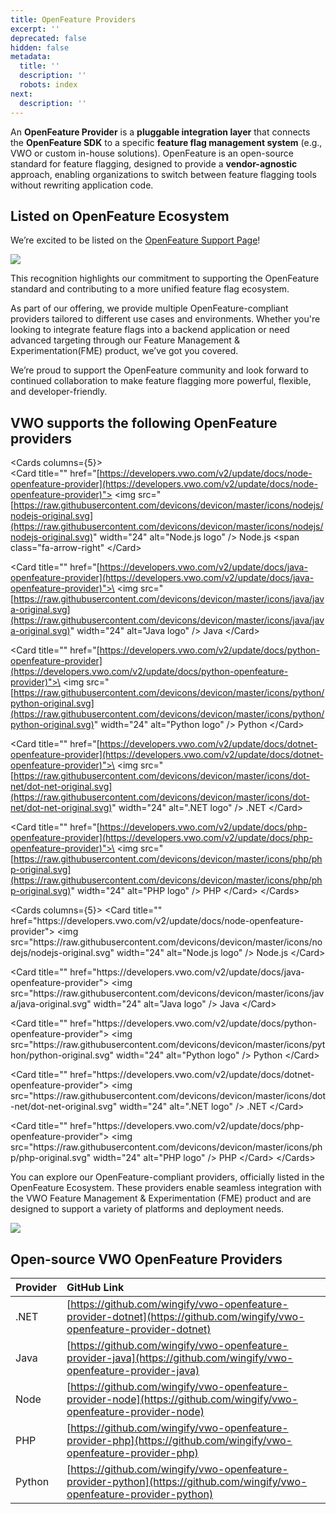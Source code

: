 ```yaml
---
title: OpenFeature Providers
excerpt: ''
deprecated: false
hidden: false
metadata:
  title: ''
  description: ''
  robots: index
next:
  description: ''
---
```

An **OpenFeature Provider** is a **pluggable integration layer** that connects the **OpenFeature SDK** to a specific **feature flag management system** (e.g., VWO or custom in-house solutions). OpenFeature is an open-source standard for feature flagging, designed to provide a **vendor-agnostic** approach, enabling organizations to switch between feature flagging tools without rewriting application code.

## Listed on OpenFeature Ecosystem

We’re excited to be listed on the [OpenFeature Support Page](https://openfeature.dev/support-training)!

<Image align="center" className="border" border={true} src="https://files.readme.io/51268ba1cb944ca1b360c7b9a5234098745d509aacfc54f5fc7245caf8a6f676-Screenshot_2025-05-13_at_6.42.14_PM.png" />

This recognition highlights our commitment to supporting the OpenFeature standard and contributing to a more unified feature flag ecosystem.

As part of our offering, we provide multiple OpenFeature-compliant providers tailored to different use cases and environments. Whether you're looking to integrate feature flags into a backend application or need advanced targeting through our Feature Management & Experimentation(FME) product, we’ve got you covered.

We’re proud to support the OpenFeature community and look forward to continued collaboration to make feature flagging more powerful, flexible, and developer-friendly.

## VWO supports the following OpenFeature providers

\<Cards columns=\{5}>\
\<Card title="" href="[https://developers.vwo.com/v2/update/docs/node-openfeature-provider](https://developers.vwo.com/v2/update/docs/node-openfeature-provider)">
\<img src="[https://raw.githubusercontent.com/devicons/devicon/master/icons/nodejs/nodejs-original.svg](https://raw.githubusercontent.com/devicons/devicon/master/icons/nodejs/nodejs-original.svg)" width="24" alt="Node.js logo" /> Node.js \<span class="fa-arrow-right"
\</Card>

\<Card title="" href="[https://developers.vwo.com/v2/update/docs/java-openfeature-provider](https://developers.vwo.com/v2/update/docs/java-openfeature-provider)">\
\<img src="[https://raw.githubusercontent.com/devicons/devicon/master/icons/java/java-original.svg](https://raw.githubusercontent.com/devicons/devicon/master/icons/java/java-original.svg)" width="24" alt="Java logo" /> Java
\</Card>

\<Card title="" href="[https://developers.vwo.com/v2/update/docs/python-openfeature-provider](https://developers.vwo.com/v2/update/docs/python-openfeature-provider)">\
\<img src="[https://raw.githubusercontent.com/devicons/devicon/master/icons/python/python-original.svg](https://raw.githubusercontent.com/devicons/devicon/master/icons/python/python-original.svg)" width="24" alt="Python logo" /> Python
\</Card>

\<Card title="" href="[https://developers.vwo.com/v2/update/docs/dotnet-openfeature-provider](https://developers.vwo.com/v2/update/docs/dotnet-openfeature-provider)">\
\<img src="[https://raw.githubusercontent.com/devicons/devicon/master/icons/dot-net/dot-net-original.svg](https://raw.githubusercontent.com/devicons/devicon/master/icons/dot-net/dot-net-original.svg)" width="24" alt=".NET logo" /> .NET
\</Card>

\<Card title="" href="[https://developers.vwo.com/v2/update/docs/php-openfeature-provider](https://developers.vwo.com/v2/update/docs/php-openfeature-provider)">\
\<img src="[https://raw.githubusercontent.com/devicons/devicon/master/icons/php/php-original.svg](https://raw.githubusercontent.com/devicons/devicon/master/icons/php/php-original.svg)" width="24" alt="PHP logo" /> PHP
\</Card>
\</Cards>

\<Cards columns=\{5}> \<Card title="" href="https\://developers.vwo.com/v2/update/docs/node-openfeature-provider"> \<img src="https\://raw\.githubusercontent.com/devicons/devicon/master/icons/nodejs/nodejs-original.svg" width="24" alt="Node.js logo" /> Node.js  \</Card>

\<Card title="" href="https\://developers.vwo.com/v2/update/docs/java-openfeature-provider"> \<img src="https\://raw\.githubusercontent.com/devicons/devicon/master/icons/java/java-original.svg" width="24" alt="Java logo" /> Java \</Card>

\<Card title="" href="https\://developers.vwo.com/v2/update/docs/python-openfeature-provider"> \<img src="https\://raw\.githubusercontent.com/devicons/devicon/master/icons/python/python-original.svg" width="24" alt="Python logo" /> Python \</Card>

\<Card title="" href="https\://developers.vwo.com/v2/update/docs/dotnet-openfeature-provider"> \<img src="https\://raw\.githubusercontent.com/devicons/devicon/master/icons/dot-net/dot-net-original.svg" width="24" alt=".NET logo" /> .NET \</Card>

\<Card title="" href="https\://developers.vwo.com/v2/update/docs/php-openfeature-provider"> \<img src="https\://raw\.githubusercontent.com/devicons/devicon/master/icons/php/php-original.svg" width="24" alt="PHP logo" /> PHP \</Card> \</Cards>

You can explore our OpenFeature-compliant providers, officially listed in the OpenFeature Ecosystem. These providers enable seamless integration with the VWO Feature Management & Experimentation (FME) product and are designed to support a variety of platforms and deployment needs.

<Image align="center" className="border" border={true} src="https://files.readme.io/eafcca838064c5f05e13669f2de4b4c19cc0923e4c7273d3026779b4e9902a11-Screenshot_2025-05-13_at_6.46.22_PM.png" />

## Open-source VWO OpenFeature Providers

| Provider | GitHub Link                                                                                                              |
| :------- | :----------------------------------------------------------------------------------------------------------------------- |
| .NET     | [https://github.com/wingify/vwo-openfeature-provider-dotnet](https://github.com/wingify/vwo-openfeature-provider-dotnet) |
| Java     | [https://github.com/wingify/vwo-openfeature-provider-java](https://github.com/wingify/vwo-openfeature-provider-java)     |
| Node     | [https://github.com/wingify/vwo-openfeature-provider-node](https://github.com/wingify/vwo-openfeature-provider-node)     |
| PHP      | [https://github.com/wingify/vwo-openfeature-provider-php](https://github.com/wingify/vwo-openfeature-provider-php)       |
| Python   | [https://github.com/wingify/vwo-openfeature-provider-python](https://github.com/wingify/vwo-openfeature-provider-python) |